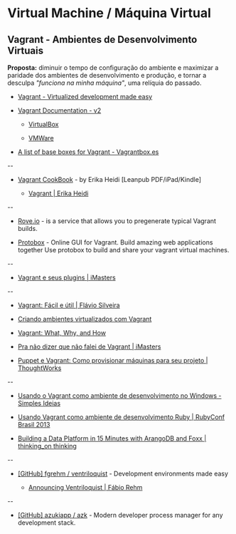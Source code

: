 # Virtual Machine / Máquina Virtual

## Vagrant - Ambientes de Desenvolvimento Virtuais

**Proposta:** diminuir o tempo de configuração do  ambiente e maximizar a paridade dos ambientes de desenvolvimento e  produção, e tornar a desculpa _"funciona na minha máquina"_, uma relíquia do passado.

* [Vagrant - Virtualized development made easy](http://vagrantup.com/)

* [Vagrant Documentation - v2](http://docs.vagrantup.com/v2)

  * [VirtualBox](http://docs.vagrantup.com/v2/virtualbox/index.html)

  * [VMWare](http://docs.vagrantup.com/v2/vmware/index.html)

* [A list of base boxes for Vagrant - Vagrantbox.es](http://www.vagrantbox.es/)

--

* [Vagrant CookBook](https://leanpub.com/vagrantcookbook) - by Erika Heidi [Leanpub PDF/iPad/Kindle]

  * [Vagrant | Erika Heidi](http://www.erikaheidi.com/vagrant/)

--

* [Rove.io](http://rove.io/) - is a service that allows you to pregenerate typical Vagrant builds.

* [Protobox](http://getprotobox.com/) - Online GUI for Vagrant. Build amazing web applications together Use protobox to build and share your vagrant virtual machines.

--

* [Vagrant e seus plugins | iMasters](http://imasters.com.br/tecnologia/redes-e-servidores/vagrant-e-seus-plugins/)

--

* [Vagrant: Fácil e útil | Flávio Silveira](http://flaviosilveira.com/2012/vagrant-facil-e-util/)

* [Criando ambientes virtualizados com Vagrant](http://blog.concretesolutions.com.br/2012/10/criando-ambientes-virtualizados-com-vagrant/)

* [Vagrant: What, Why, and How](http://net.tutsplus.com/tutorials/php/vagrant-what-why-and-how/)

* [Pra não dizer que não falei de Vagrant | iMasters](http://imasters.com.br/desenvolvimento/pra-nao-dizer-que-nao-falei-de-vagrant/)

* [Puppet e Vagrant: Como provisionar máquinas para seu projeto | ThoughtWorks](http://www.thoughtworks.com/insights/blog/puppet-e-vagrant-como-provisionar-maquinas-para-seu-projeto)

--

* [Usando o Vagrant como ambiente de desenvolvimento no Windows - Simples Ideias](http://simplesideias.com.br/usando-o-vagrant-como-ambiente-de-desenvolvimento-no-windows)

* [Usando Vagrant como ambiente de desenvolvimento Ruby | RubyConf Brasil 2013](https://www.eventials.com/pt-br/locaweb/usando-vagrant-como-ambiente-de-desenvolvimento-ruby/)

* [Building a Data Platform in 15 Minutes with ArangoDB and Foxx | thinking_on thinking](http://thinkingonthinking.com/A-Data-Platform-in-15-minutes/)

--

* [[GitHub] fgrehm / ventriloquist](https://github.com/fgrehm/ventriloquist) - Development environments made easy

  * [Announcing Ventriloquist | Fábio Rehm](http://fabiorehm.com/blog/2013/09/11/announcing-ventriloquist/)

--

* [[GitHub] azukiapp / azk](https://github.com/azukiapp/azk) - Modern developer process manager for any development stack.
